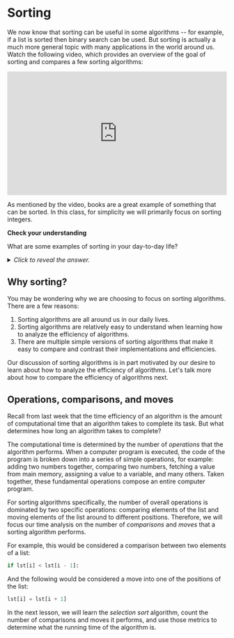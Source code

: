 # Sorting

We now know that sorting can be useful in some algorithms -- for example, if a list is sorted then binary search can be used. But sorting is actually a much more general topic with many applications in the world around us. Watch the following video, which provides an overview of the goal of sorting and compares a few sorting algorithms:

<div
  style="position: relative; padding-bottom: 56.25%; height: 0;">
  <iframe
    src="https://www.youtube.com/embed/WaNLJf8xzC4"
    title="YouTube video player"
    frameborder="0"
    allow="accelerometer; autoplay; clipboard-write; encrypted-media; gyroscope; picture-in-picture"
    allowfullscreen
    style="position: absolute; top: 0; left: 0; width: 100%; height: 100%;">
  </iframe>
</div>

As mentioned by the video, books are a great example of something that can be sorted. In this class, for simplicity we will primarily focus on sorting integers.

<aside>
<b>Check your understanding</b>
<p>What are some examples of sorting in your day-to-day life?</p>
<details>
<summary>
<i>Click to reveal the answer.</i>
</summary>
<p><b>Answer.</b>Most of us encounter many examples of sorting on a daily basis. For example, when you open your email, the messages are probably sorted in reverse chronological order. When you search for products to buy online, often they are sorted by how relevant the seller thinks they are to you -- or you may change the order to be sorted by lowest to highest cost. For a non-technical example, you may sort your clothes when folding your laundry: shirts go into one pile, socks go into another pile (perhaps further sorted by type or color), etc.</code></p>
</details>
</aside>

## Why sorting?

You may be wondering why we are choosing to focus on sorting algorithms. There are a few reasons:

1. Sorting algorithms are all around us in our daily lives.
2. Sorting algorithms are relatively easy to understand when learning how to analyze the efficiency of algorithms.
3. There are multiple simple versions of sorting algorithms that make it easy to compare and contrast their implementations and efficiencies.

Our discussion of sorting algorithms is in part motivated by our desire to learn about how to analyze the efficiency of algorithms. Let's talk more about how to compare the efficiency of algorithms next.

## Operations, comparisons, and moves

Recall from last week that the time efficiency of an algorithm is the amount of computational time that an algorithm takes to complete its task. But what determines how long an algorithm takes to complete?

The computational time is determined by the number of *operations* that the algorithm performs. When a computer program is executed, the code of the program is broken down into a series of simple operations, for example: adding two numbers together, comparing two numbers, fetching a value from main memory, assigning a value to a variable, and many others. Taken together, these fundamental operations compose an entire computer program.

For sorting algorithms specifically, the number of overall operations is dominated by two specific operations: comparing elements of the list and moving elements of the list around to different positions. Therefore, we will focus our time analysis on the number of *comparisons* and *moves* that a sorting algorithm performs.

For example, this would be considered a comparison between two elements of a list:

```python
if lst[i] < lst[i - 1]:
```

And the following would be considered a move into one of the positions of the list:

```python
lst[i] = lst[i + 1]
```

In the next lesson, we will learn the *selection sort* algorithm, count the number of comparisons and moves it performs, and use those metrics to determine what the running time of the algorithm is.

